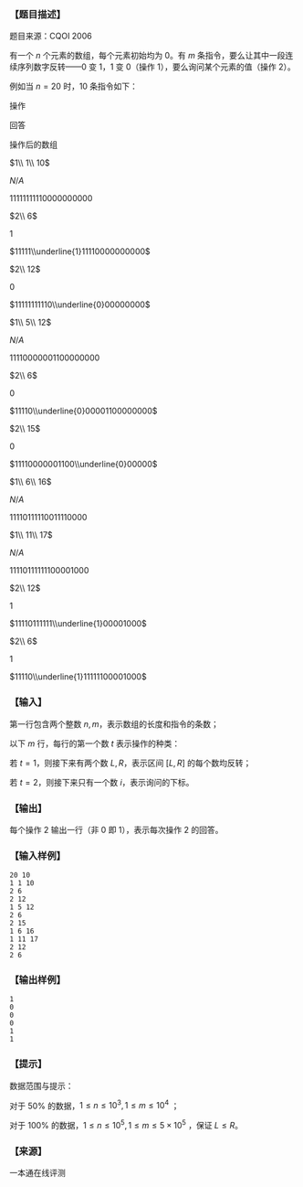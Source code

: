 ### 【题目描述】

题目来源：CQOI 2006

有一个 $n$ 个元素的数组，每个元素初始均为 $0$。有 $m$ 条指令，要么让其中一段连续序列数字反转——$0$ 变 $1$，$1$ 变 $0$（操作 $1$），要么询问某个元素的值（操作 $2$）。

例如当 $n=20$ 时，$10$ 条指令如下：

操作

回答

操作后的数组

$1\\ 1\\ 10$

$N/A$

$11111111110000000000$

$2\\ 6$

$1$

$11111\\underline{1}11110000000000$

$2\\ 12$

$0$

$11111111110\\underline{0}00000000$

$1\\ 5\\ 12$

$N/A$

$11110000001100000000$

$2\\ 6$

$0$

$11110\\underline{0}00001100000000$

$2\\ 15$

$0$

$11110000001100\\underline{0}00000$

$1\\ 6\\ 16$

$N/A$

$11110111110011110000$

$1\\ 11\\ 17$

$N/A$

$11110111111100001000$

$2\\ 12$

$1$

$11110111111\\underline{1}00001000$

$2\\ 6$

$1$

$11110\\underline{1}11111100001000$

### 【输入】

第一行包含两个整数 $n,m$，表示数组的长度和指令的条数；

以下 $m$ 行，每行的第一个数 $t$ 表示操作的种类：

若 $t=1$，则接下来有两个数 $L, R$，表示区间 \[$L, R$\] 的每个数均反转；

若 $t=2$，则接下来只有一个数 $i$，表示询问的下标。

### 【输出】

每个操作 $2$ 输出一行（非 $0$ 即 $1$），表示每次操作 $2$ 的回答。

### 【输入样例】

```
20 10
1 1 10
2 6
2 12
1 5 12
2 6
2 15
1 6 16
1 11 17
2 12
2 6
```

### 【输出样例】

```
1
0
0
0
1
1
```

### 【提示】

数据范围与提示：

对于 50% 的数据，$1≤n≤10^3 ,1≤m≤10^4$ ；

对于 100% 的数据，$1≤n≤10^5 ,1≤m≤5×10^5$ ，保证 $L≤R$。


 ### 【来源】

 一本通在线评测 